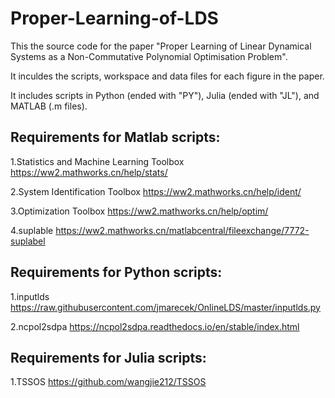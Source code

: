 # Proper-Learning-of-LDS
 
This the source code for the paper "Proper Learning of Linear Dynamical Systems as a Non-Commutative Polynomial Optimisation Problem". 

It inculdes the scripts, workspace and data files for each figure in the paper.

It includes scripts in Python (ended with "PY"), Julia (ended with "JL"), and MATLAB (.m files).

## Requirements for Matlab scripts:

1.Statistics and Machine Learning Toolbox https://ww2.mathworks.cn/help/stats/

2.System Identification Toolbox https://ww2.mathworks.cn/help/ident/

3.Optimization Toolbox https://ww2.mathworks.cn/help/optim/

4.suplable https://ww2.mathworks.cn/matlabcentral/fileexchange/7772-suplabel

## Requirements for Python scripts:

1.inputlds https://raw.githubusercontent.com/jmarecek/OnlineLDS/master/inputlds.py

2.ncpol2sdpa https://ncpol2sdpa.readthedocs.io/en/stable/index.html

## Requirements for Julia scripts:

1.TSSOS https://github.com/wangjie212/TSSOS
